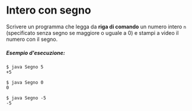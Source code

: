 # Intero con segno

Scrivere un programma che legga da **riga di comando** un numero intero `n` (specificato senza segno se maggiore o uguale a 0) e stampi a video il numero con il segno.

##### Esempio d'esecuzione:

```text
$ java Segno 5
+5

$ java Segno 0
0

$ java Segno -5
-5
```
